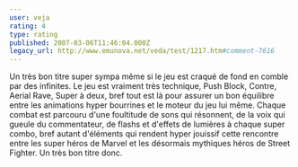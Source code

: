```yaml
---
user: veja
rating: 4
type: rating
published: 2007-03-06T11:46:04.000Z
legacy_url: http://www.emunova.net/veda/test/1217.htm#comment-7616
---
```

Un très bon titre super sympa même si le jeu est craqué de fond en comble par des infinites. Le jeu est vraiment très technique, Push Block, Contre, Aerial Rave, Super à deux, bref tout est là pour assurer un bon équilibre entre les animations hyper bourrines et le moteur du jeu lui même. Chaque combat est parcouru d'une foultitude de sons qui résonnent, de la voix qui gueule du commentateur, de flashs et d'effets de lumières à chaque super combo, bref autant d'éléments qui rendent hyper jouissif cette rencontre entre les super héros de Marvel et les désormais mythiques héros de Street Fighter. Un très bon titre donc.